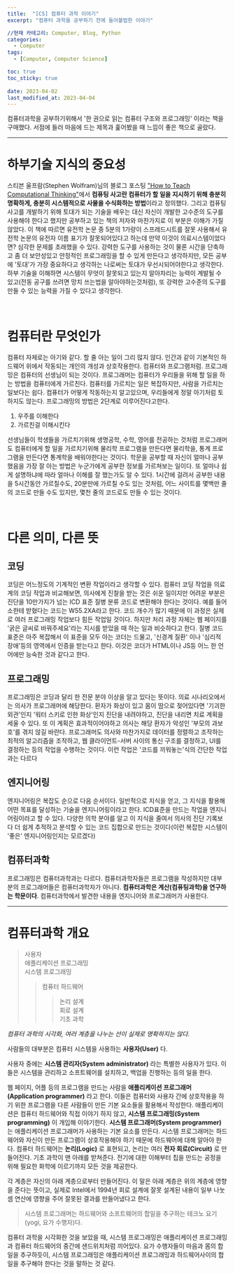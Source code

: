```yaml
---
title:  "[CS] 컴퓨터 과학 이야기"
excerpt: "컴퓨터 과학을 공부하기 전에 들어볼법한 이야기"

//현재 카테고리: Computer, Blog, Python
categories:
  - Computer
tags:
  - [Computer, Computer Science]

toc: true
toc_sticky: true
 
date: 2023-04-02
last_modified_at: 2023-04-04
---
```


컴퓨터과학을 공부하기위해서 '한 권으로 읽는 컴퓨터 구조와 프로그래밍' 이라는 책을 구매했다. 서점에 들러 마음에 드는 제목과 훑어봤을 때 느낌이 좋은 책으로 골랐다.

---

# 하부기술 지식의 중요성
스티븐 울프람(Stephen Wolfram)님의 블로그 포스팅 ["How to Teach Computational Thinking"](https://writings.stephenwolfram.com/2016/09/how-to-teach-computational-thinking/)에서 **컴퓨팅 사고란 컴퓨터가 할 일을 지시하기 위해 충분히 명확하게, 충분히 시스템적으로 사물을 수식화하는 방법**이라고 정의했다.
그리고 컴퓨팅 사고를 개발하기 위해 토대가 되는 기술을 배우는 대신 자신이 개발한 고수준의 도구를 사용해야 한다고 했지만 공부하고 있는 책의 저자와 마찬가지로 이 부분은 이해가 가질 않았다. 이 책에 따르면 유전학 논문 중 5분의 1가량이 스프레드시트를 잘못 사용해서 유전학 논문의 유전자 이름 표기가 잘못되어있다고 하는데 만약 이것이 의료시스템이었다면? 심각한 문제를 초래했을 수 있다. 강력한 도구를 사용하는 것이 물론 시간을 단축하고 좀 더 보안성있고 안정적인 프로그래밍을 할 수 있게 만든다고 생각하지만, 모든 공부에 '토대'가 가장 중요하다고 생각하는 나로써는 토대가 우선시되어야한다고 생각한다. 하부 기술을 이해하면 시스템이 무엇이 잘못되고 있는지 알아차리는 능력이 계발될 수 있고(전동 공구를 쓰려면 망치 쓰는법을 알아야하는것처럼), 또 강력한 고수준의 도구를 만들 수 있는 능력을 가질 수 있다고 생각한다.

# <br>컴퓨터란 무엇인가
컴퓨터 자체로는 아기와 같다. 할 줄 아는 일이 그리 많지 않다. 인간과 같이 기본적인 하드웨어 위에서 작동되는 개인의 개성과 상호작용한다. 컴퓨터와 프로그램처럼.
프로그래밍은 컴퓨터의 선생님이 되는 것이다. 프로그래머는 컴퓨터가 우리들을 위해 할 일을 하는 방법을 컴퓨터에게 가르친다. 컴퓨터를 가르치는 일은 복잡하지만, 사람을 가르치는 일보다는 쉽다. 컴퓨터가 어떻게 작동하는지 알고있으며, 우리들에게 정말 아기처럼 토하지도 않는다. 
프로그래밍의 방법은 2단계로 이루어진다고한다.

1. 우주를 이해한다
2. 가르친걸 이해시킨다

선생님들이 학생들을 가르치기위해 생명공학, 수학, 영어를 전공하는 것처럼 프로그래머도 컴퓨터에게 할 일을 가르치기위해 물리학 프로그램을 만든다면 물리학을, 통계 프로그램을 만든다면 통계학을 배워야한다는 것이다. 학문을 공부할 때 자신이 얼마나 공부했음을 가장 잘 아는 방법은 누군가에게 공부한 정보를 가르쳐보는 일이다. 또 얼마나 쉽게 설명하냐에 따라 얼마나 이해를 잘 했는가도 알 수 있다. 1시간에 걸려서 공부한 내용을 5시간동안 가르칠수도, 20분만에 가르칠 수도 있는 것처럼, 어느 사이트를 몇백만 줄의 코드로 만들 수도 있지만, 몇천 줄의 코드로도 만들 수 있는 것이다.

# <br>다른 의미, 다른 뜻

## 코딩
코딩은 어느정도의 기계적인 변환 작업이라고 생각할 수 있다. 컴퓨터 코딩 작업을 의료계의 코딩 작업과 비교해보면, 의사에게 진찰을 받는 것은 쉬운 일이지만 어려운 부분은 진단을 10만가지가 넘는 ICD 표준 질병 분류 코드로 변환해야 한다는 것이다. 예를 들어 소한테 받혔다는 코드는 W55.2XA라고 한다. 코드 개수가 많기 때문에 이 과정은 실제로 여러 프로그래밍 작업보다 힘든 작업일 것이다. 하지만 처리 과정 자체는 웹 페이지를 '굵은 글씨로 바꿔주세요'라는 지시를 받았을 때 하는 일과 비슷하다고 한다. 질병 코드 표준은 아주 복잡해서 이 표준을 모두 아는 코더는 드물고, '신경계 질환' 이나 '심리적 장애'등의 영역에서 인증을 받는다고 한다. 이것은 코더가 HTML이나 JS등 어느 한 언어에만 능숙한 것과 같다고 한다.
## 프로그래밍
프로그래밍은 코딩과 달리 한 전문 분야 이상을 알고 있다는 뜻이다. 의료 시나리오에서는 의사가 프로그래머에 해당한다. 환자가 화상이 있고 몸이 땀으로 젖어있다면 '기괴한 외관'인지 '워터 스키로 인한 화상'인지 진단을 내려야하고, 진단을 내리면 치료 계획을 세울 수 있다. 또 이 계획은 효과적이어야하고 의사는 해당 환자가 악성인 '부모의 과보호'를 겪지 않길 바란다. 프로그래머도 의사와 마찬가지로 데이터를 정렬하고 조작하는 최적의 알고리즘을 조작하고, 웹 클라이언트-서버 사이의 통신 구조를 결정하고, UI를 결정하는 등의 작업을 수행하는 것이다. 이런 작업은 '코드를 끼워놓는'식의 간단한 작업과는 다르다
## 엔지니어링
엔지니어링은 복잡도 순으로 다음 순서이다. 일반적으로 지식을 얻고, 그 지식을 활용해 어떤 목표를 달성하는 기술을 엔지니어링이라고 한다. ICD표준을 만드는 작업을 엔지니어링이라고 할 수 있다. 다양한 의학 분야를 알고 이 지식을 줄여서 의사의 진단 기록보다 더 쉽게 추적하고 분석할 수 있는 코드 집합으로 만드는 것이다(이런 복잡한 시스템이 '좋은' 엔지니어링인지는 모르겠다)
## 컴퓨터과학
프로그래밍은 컴퓨터과학과는 다르다. 컴퓨터과학자들은 프로그램을 작성하지만 대부분의 프로그래머들은 컴퓨터과학자가 아니다. **컴퓨터과학은 계산(컴퓨팅과학)을 연구하는 학문이다**. 컴퓨터과학에서 발견한 내용을 엔지니어와 프로그래머가 사용한다.

---

# 컴퓨터과학 개요

>사용자<br>
애플리케이션 프로그래밍<br>
시스템 프로그래밍<br>
>>컴퓨터 하드웨어<br>
>>>논리 설계<br>
회로 설계<br>
기초 과학<br>

*컴퓨터 과학의 시각화, 여러 계층을 나누는 선이 실제로 명확하지는 않다.*


사람들의 대부분은 컴퓨터 시스템을 사용하는 **사용자(User)** 다.

사용자 중에는 **시스템 관리자(System administrator)** 라는 특별한 사용자가 있다. 이들은 시스템을 관리하고 소프트웨어를 설치하고, 백업을 진행하는 등의 일을 한다.

웹 페이지, 어플 등의 프로그램을 만드는 사람을 **애플리케이션 프로그래머(Application programmer)** 라고 한다. 이들은 컴퓨터와 사용자 간에 상호작용을 하기 위한 프로그램을 다른 사람들이 만든 기본 요소들을 활용해서 작성한다. 애플리케이션은 컴퓨터 하드웨어와 직접 이야기 하지 않고, **시스템 프로그래밍(System programming)** 이 개입해 이야기한다. **시스템 프로그래머(System programmer)** 는 애플리케이션 프로그래머가 사용하는 기본 요소를 만든다. 시스템 프로그래머는 하드웨어와 자신이 만든 프로그램이 상호작용해야 하기 때문에 하드웨어에 대해 알아야 한다. 컴퓨터 하드웨어는 **논리(Logic)** 로 표현되고, 논리는 여러 **전자 회로(Circuit)** 로 만들어진다. 기초 과학이 맨 아래를 받쳐준다. 전기에 대한 이해부터 칩을 만드는 공정을 위해 필요한 화학에 이르기까지 모든 것을 제공한다.

각 계층은 자신의 아래 계층으로부터 만들어진다. 이 말은 아래 계층은 위의 계층에 영향을 준다는 뜻이고, 실제로 Intel에서 1994년 회로 설계에 잘못 설계된 내용이 일부 나눗셈 연산에 영향을 주어 잘못된 결과를 만들어냈다고 한다.

> 시스템 프로그래머는 하드웨어와 소프트웨어의 합일을 추구하는 테크노 요기(yogi, 요가 수행자)다.

컴퓨터 과학을 시각화한 것을 보았을 때, 시스템 프로그래밍은 애플리케이션 프로그래밍과 컴퓨터 하드웨어의 중간에 샌드위치처럼 끼어있다. 요가 수행자들이 마음과 몸의 합일을 추구하듯이, 시스템 프로그래밍은 애플리케이션 프로그래밍과 하드웨어사이의 합일을 추구해야 한다는 것을 말하는 것 같다.






